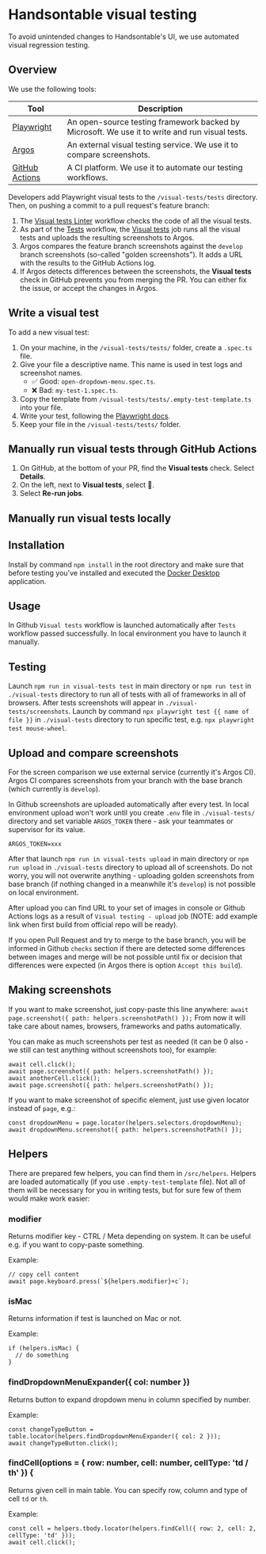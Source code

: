 # Handsontable visual testing

To avoid unintended changes to Handsontable's UI, we use automated visual regression testing.

## Overview

We use the following tools:

| Tool                                                                                                   | Description                                                                                    |
| ------------------------------------------------------------------------------------------------------ | ---------------------------------------------------------------------------------------------- |
| [Playwright](https://playwright.dev/docs/intro)                                                        | An open-source testing framework backed by Microsoft. We use it to write and run visual tests. |
| [Argos](https://argos-ci.com/docs/visual-testing)                                                      | An external visual testing service. We use it to compare screenshots.                          |
| [GitHub Actions](https://github.com/handsontable/handsontable/blob/develop/.github/workflows/test.yml) | A CI platform. We use it to automate our testing workflows.                                    |

Developers add Playwright visual tests to the `/visual-tests/tests` directory.
Then, on pushing a commit to a pull request's feature branch:
1. The [Visual tests Linter](https://github.com/handsontable/handsontable/actions/workflows/visual-tests-linter.yml)
   workflow checks the code of all the visual tests.
2. As part of the [Tests](https://github.com/handsontable/handsontable/blob/develop/.github/workflows/test.yml) workflow,
   the [Visual tests](https://github.com/handsontable/handsontable/blob/develop/.github/workflows/test.yml#L432-L502)
   job runs all the visual tests and uploads the resulting screenshots to Argos.
3. Argos compares the feature branch screenshots against the `develop` branch screenshots (so-called "golden screenshots").
   It adds a URL with the results to the GitHub Actions log.
4. If Argos detects differences between the screenshots, the **Visual tests** check in GitHub prevents you from merging the PR.
   You can either fix the issue, or accept the changes in Argos.

## Write a visual test

To add a new visual test:
1. On your machine, in the `/visual-tests/tests/` folder, create a `.spec.ts` file.
2. Give your file a descriptive name. This name is used in test logs and screenshot names.
   - ✅ Good: `open-dropdown-menu.spec.ts`.
   - ❌ Bad: `my-test-1.spec.ts`.
3. Copy the template from `/visual-tests/tests/.empty-test-template.ts` into your file.
4. Write your test, following the [Playwright docs](https://playwright.dev/docs/writing-tests).
5. Keep your file in the `/visual-tests/tests/` folder.

## Manually run visual tests through GitHub Actions

1. On GitHub, at the bottom of your PR, find the **Visual tests** check. Select **Details**.
2. On the left, next to **Visual tests**, select 🔄.
3. Select **Re-run jobs**.

## Manually run visual tests locally




## Installation

Install by command `npm install` in the root directory and make sure that before testing you've installed and executed the [Docker Desktop](https://www.docker.com/products/docker-desktop/) application.

## Usage

In Github `Visual tests` workflow is launched automatically after `Tests` workflow passed successfully. In local environment you have to launch it manually.

## Testing

Launch `npm run in visual-tests test` in main directory or `npm run test` in `./visual-tests` directory to run all of tests with all of frameworks in all of browsers. After tests screenshots will appear in `./visual-tests/screenshots`.
Launch by command `npx playwright test {{ name of file }}` in `./visual-tests` directory to run specific test, e.g. `npx playwright test mouse-wheel`.

## Upload and compare screenshots

For the screen comparison we use external service (currently it's Argos CI). Argos CI compares screenshots from your branch with the base branch (which currently is `develop`).

In Github screenshots are uploaded automatically after every test.
In local environment upload won't work until you create `.env` file in `./visual-tests/` directory and set variable `ARGOS_TOKEN` there - ask your teammates or supervisor for its value.

```
ARGOS_TOKEN=xxx
```

After that launch `npm run in visual-tests upload` in main directory or `npm run upload` in `./visual-tests` directory to upload all of screenshots. Do not worry, you will not overwrite anything - uploading golden screenshots from base branch (if nothing changed in a meanwhile it's `develop`) is not possible on local environment.

After upload you can find URL to your set of images in console or Github Actions logs as a result of `Visual testing - upload` job (NOTE: add example link when first build from official repo will be ready).

If you open Pull Request and try to merge to the base branch, you will be informed in Github `checks` section if there are detected some differences between images and merge will be not possible until fix or decision that differences were expected (in Argos there is option `Accept this build`).

## Making screenshots

If you want to make screenshot, just copy-paste this line anywhere:
`await page.screenshot({ path: helpers.screenshotPath() });`
From now it will take care about names, browsers, frameworks and paths automatically.

You can make as much screenshots per test as needed (it can be 0 also - we still can test anything without screenshots too), for example:

```
await cell.click();
await page.screenshot({ path: helpers.screenshotPath() });
await anotherCell.click();
await page.screenshot({ path: helpers.screenshotPath() });
```

If you want to make screenshot of specific element, just use given locator instead of `page`, e.g.:

```
const dropdownMenu = page.locator(helpers.selectors.dropdownMenu);
await dropdownMenu.screenshot({ path: helpers.screenshotPath() });
```

## Helpers

There are prepared few helpers, you can find them in `/src/helpers`. Helpers are loaded automatically (if you use `.empty-test-template` file). Not all of them will be necessary for you in writing tests, but for sure few of them would make work easier:

### modifier
Returns modifier key - CTRL / Meta depending on system. It can be useful e.g. if you want to copy-paste something.

Example:
```
// copy cell content
await page.keyboard.press(`${helpers.modifier}+c`);
```

### isMac
Returns information if test is launched on Mac or not.

Example:
```
if (helpers.isMac) {
  // do something
}
```

### findDropdownMenuExpander({ col: number })
Returns button to expand dropdown menu in column specified by number.

Example:
```
const changeTypeButton = table.locator(helpers.findDropdownMenuExpander({ col: 2 }));
await changeTypeButton.click();
```

### findCell(options = { row: number, cell: number, cellType: 'td / th' }) {
Returns given cell in main table. You can specify row, column and type of cell `td` or `th`.

Example:
```
const cell = helpers.tbody.locator(helpers.findCell({ row: 2, cell: 2, cellType: 'td' }));
await cell.click();
```
